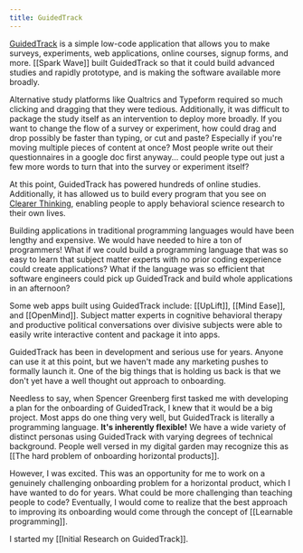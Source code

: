 ```yaml
---
title: GuidedTrack
---
```

[GuidedTrack](https://www.guidedtrack.com/) is a simple low-code application that allows you to make surveys, experiments, web applications, online courses, signup forms, and more. [[Spark Wave]] built GuidedTrack so that it could build advanced studies and rapidly prototype, and is making the software available more broadly.

Alternative study platforms like Qualtrics and Typeform required so much clicking and dragging that they were tedious. Additionally, it was difficult to package the study itself as an intervention to deploy more broadly. If you want to change the flow of a survey or experiment, how could drag and drop possibly be faster than typing, or cut and paste? Especially if you're moving multiple pieces of content at once? Most people write out their questionnaires in a google doc first anyway... could people type out just a few more words to turn that into the survey or experiment itself? 

At this point, GuidedTrack has powered hundreds of online studies. Additionally, it has allowed us to build every program that you see on [Clearer Thinking](https://www.clearerthinking.org/), enabling people to apply behavioral science research to their own lives.

Building applications in traditional programming languages would have been lengthy and expensive. We would have needed to hire a ton of programmers! What if we could build a programming language that was so easy to learn that subject matter experts with no prior coding experience could create applications? What if the language was so efficient that software engineers could pick up GuidedTrack and build whole applications in an afternoon?

Some web apps built using GuidedTrack include: [[UpLift]], [[Mind Ease]], and [[OpenMind]]. Subject matter experts in cognitive behavioral therapy and productive political conversations over divisive subjects were able to easily write interactive content and package it into apps.

GuidedTrack has been in development and serious use for years. Anyone can use it at this point, but we haven't made any marketing pushes to formally launch it. One of the big things that is holding us back is that we don't yet have a well thought out approach to onboarding.

Needless to say, when Spencer Greenberg first tasked me with developing a plan for the onboarding of GuidedTrack, I knew that it would be a big project. Most apps do one thing very well, but GuidedTrack is literally a programming language. **It's inherently flexible!** We have a wide variety of distinct personas using GuidedTrack with varying degrees of technical background. People well versed in my digital garden may recognize this as [[The hard problem of onboarding horizontal products]].

However, I was excited. This was an opportunity for me to work on a genuinely challenging onboarding problem for a horizontal product, which I have wanted to do for years. What could be more challenging than teaching people to code? Eventually, I would come to realize that the best approach to improving its onboarding would come through the concept of [[Learnable programming]].

I started my [[Initial Research on GuidedTrack]].